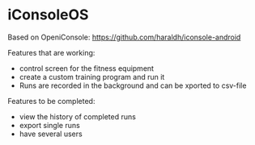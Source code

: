# iConsoleOS

Based on OpeniConsole: https://github.com/haraldh/iconsole-android

Features that are working: 
- control screen for the fitness equipment
- create a custom training program and run it
- Runs are recorded in the background and can be xported to csv-file

Features to be completed:
- view the history of completed runs
- export single runs
- have several users
